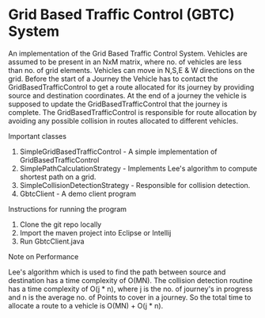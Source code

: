 # Grid Based Traffic Control (GBTC) System
An implementation of the Grid Based Traffic Control System. Vehicles are assumed to be present in an NxM matrix, 
where no. of vehicles are less than no. of grid elements. Vehicles can move in N,S,E & W directions on the grid. Before the start of a Journey the Vehicle has to contact the GridBasedTrafficControl to get a route allocated for its journey by providing source and destination coordinates. At the end of a journey the vehicle is supposed to update the GridBasedTrafficControl that the journey is complete. The GridBasedTrafficControl is responsible for route allocation by avoiding any possible collision in routes allocated to different vehicles.

Important classes

1. SimpleGridBasedTrafficControl - A simple implementation of GridBasedTrafficControl
2. SimplePathCalculationStrategy - Implements Lee's algorithm to compute shortest path on a grid.
3. SimpleCollisionDetectionStrategy - Responsible for collision detection.
4. GbtcClient - A demo client program

Instructions for running the program

1. Clone the git repo locally
2. Import the maven project into Eclipse or Intellij
3. Run GbtcClient.java

Note on Performance

Lee's algorithm which is used to find the path between source and destination has a time complexity of O(MN). The collision detection routine has a time complexity of O(j * n), where j is the no. of journey's in progress and n is the average no. of Points to cover in a journey. So the total time to allocate a route to a vehicle is O(MN) + O(j * n).
